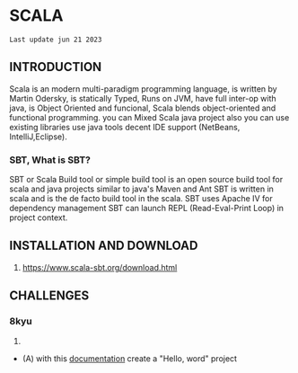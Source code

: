 # SCALA
` Last update jun 21 2023 `
## INTRODUCTION
Scala is an modern multi-paradigm programming language, is written by Martin Odersky, is statically Typed, Runs on JVM, have full inter-op with java,  is Object Oriented and funcional,  Scala blends object-oriented and functional programming.
you can Mixed Scala java project also you can use existing libraries use java tools decent IDE support (NetBeans, IntelliJ,Eclipse).

### SBT, What is SBT?
SBT or Scala Build tool or simple build tool is an open source build tool for scala and java projects similar to java's Maven and Ant
SBT is written in scala and is the de facto build tool in the scala.
SBT uses Apache IV for dependency management
SBT can launch REPL (Read-Eval-Print Loop) in project context.

## INSTALLATION AND DOWNLOAD

1. https://www.scala-sbt.org/download.html

## CHALLENGES
### 8kyu
1. 
- (A) with this <a href="https://docs.scala-lang.org/getting-started/sbt-track/getting-started-with-scala-and-sbt-on-the-command-line.html" >documentation</a> create a "Hello, word" project




